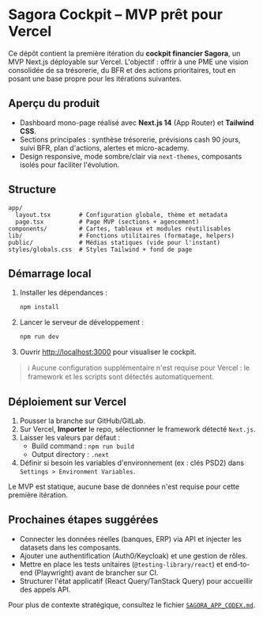 # Sagora Cockpit – MVP prêt pour Vercel

Ce dépôt contient la première itération du **cockpit financier Sagora**, un MVP Next.js déployable sur Vercel. L'objectif : offrir à une PME une vision consolidée de sa trésorerie, du BFR et des actions prioritaires, tout en posant une base propre pour les itérations suivantes.

## Aperçu du produit

- Dashboard mono-page réalisé avec **Next.js 14** (App Router) et **Tailwind CSS**.
- Sections principales : synthèse trésorerie, prévisions cash 90 jours, suivi BFR, plan d'actions, alertes et micro-academy.
- Design responsive, mode sombre/clair via `next-themes`, composants isolés pour faciliter l'évolution.

## Structure

```
app/
  layout.tsx        # Configuration globale, thème et metadata
  page.tsx          # Page MVP (sections + agencement)
components/         # Cartes, tableaux et modules réutilisables
lib/                # Fonctions utilitaires (formatage, helpers)
public/             # Médias statiques (vide pour l'instant)
styles/globals.css  # Styles Tailwind + fond de page
```

## Démarrage local

1. Installer les dépendances :
   ```bash
   npm install
   ```
2. Lancer le serveur de développement :
   ```bash
   npm run dev
   ```
3. Ouvrir [http://localhost:3000](http://localhost:3000) pour visualiser le cockpit.

> ℹ️ Aucune configuration supplémentaire n'est requise pour Vercel : le framework et les scripts sont détectés automatiquement.

## Déploiement sur Vercel

1. Pousser la branche sur GitHub/GitLab.
2. Sur Vercel, **Importer** le repo, sélectionner le framework détecté `Next.js`.
3. Laisser les valeurs par défaut :
   - Build command : `npm run build`
   - Output directory : `.next`
4. Définir si besoin les variables d'environnement (ex : clés PSD2) dans `Settings > Environment Variables`.

Le MVP est statique, aucune base de données n'est requise pour cette première itération.

## Prochaines étapes suggérées

- Connecter les données réelles (banques, ERP) via API et injecter les datasets dans les composants.
- Ajouter une authentification (Auth0/Keycloak) et une gestion de rôles.
- Mettre en place les tests unitaires (`@testing-library/react`) et end-to-end (Playwright) avant de brancher sur CI.
- Structurer l'état applicatif (React Query/TanStack Query) pour accueillir des appels API.

Pour plus de contexte stratégique, consultez le fichier [`SAGORA_APP_CODEX.md`](./SAGORA_APP_CODEX.md).
